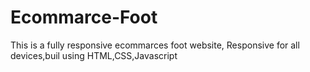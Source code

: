 # Ecommarce-Foot
This is a fully responsive ecommarces foot website, Responsive for all devices,buil using HTML,CSS,Javascript
